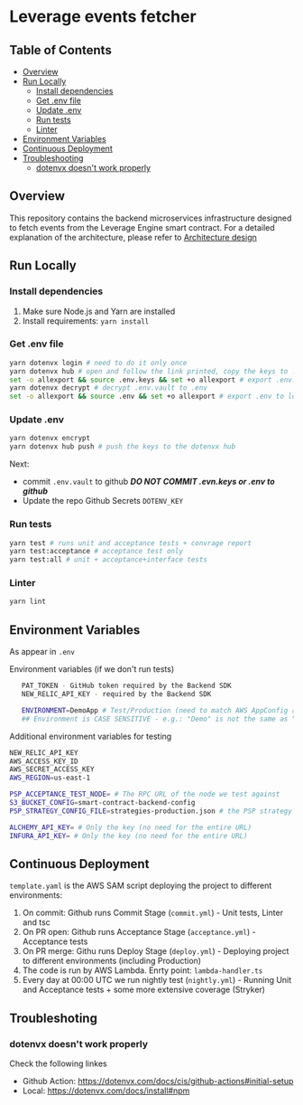 # Leverage events fetcher

## Table of Contents

- [Overview](#overview)
- [Run Locally](#run-locally)
  - [Install dependencies](#install-dependencies)
  - [Get .env file](#get-env-file)
  - [Update .env](#update-env)
  - [Run tests](#run-tests)
  - [Linter](#linter)
- [Environment Variables](#environment-variables)
- [Continuous Deployment](#continuous-deployment)
- [Troubleshooting](#troubleshooting)
  - [dotenvx doesn't work properly](#dotenvx-doesnt-work-properly)

## Overview

This repository contains the backend microservices infrastructure designed to fetch events from the Leverage Engine smart contract. For a detailed explanation of the architecture, please refer to [Architecture design](https://www.notion.so/archimedesfi/Architectural-Proposal-for-Event-Processing-Micro-Service-327458f8dfec462c87758fbd509ef314)

## Run Locally

### Install dependencies
1. Make sure Node.js and Yarn are installed
2. Install requirements: `yarn install`

### Get .env file

```bash
yarn dotenvx login # need to do it only once 
yarn dotenvx hub # open and follow the link printed, copy the keys to .env.keys locally
set -o allexport && source .env.keys && set +o allexport # export .env.keys to local environment
yarn dotenvx decrypt # decrypt .env.vault to .env
set -o allexport && source .env && set +o allexport # export .env to local environment
```

### Update .env

```bash
yarn dotenvx encrypt
yarn dotenvx hub push # push the keys to the dotenvx hub
```
Next: 
- commit `.env.vault` to github _**DO NOT COMMIT .evn.keys or .env to github**_
- Update the repo Github Secrets `DOTENV_KEY`

### Run tests

   ```bash
   yarn test # runs unit and acceptance tests + convrage report
   yarn test:acceptance # acceptance test only
   yarn test:all # unit + acceptance+interface tests
   ```

### Linter

```bash
yarn lint
```

## Environment Variables

As appear in `.env`

Environment variables (if we don't run tests)
```bash
   PAT_TOKEN - GitHub token required by the Backend SDK
   NEW_RELIC_API_KEY - required by the Backend SDK

   ENVIRONMENT=DemoApp # Test/Production (need to match AWS AppConfig application name)
   ## Environment is CASE SENSITIVE - e.g.: "Demo" is not the same as "demo" ##
   ```

Additional environment variables for testing
   ```bash
   NEW_RELIC_API_KEY
   AWS_ACCESS_KEY_ID
   AWS_SECRET_ACCESS_KEY
   AWS_REGION=us-east-1

   PSP_ACCEPTANCE_TEST_NODE= # The RPC URL of the node we test against
   S3_BUCKET_CONFIG=smart-contract-backend-config
   PSP_STRATEGY_CONFIG_FILE=strategies-production.json # the PSP strategy configuration file locally

   ALCHEMY_API_KEY= # Only the key (no need for the entire URL)
   INFURA_API_KEY= # Only the key (no need for the entire URL)
   ```

## Continuous Deployment

`template.yaml` is the AWS SAM script deploying the project to different environments:
1. On commit: Github runs Commit Stage (`commit.yml`) - Unit tests, Linter and tsc
2. On PR open: Github runs Acceptance Stage (`acceptance.yml`) - Acceptance tests
3. On PR merge: Githu runs Deploy Stage (`deploy.yml`) - Deploying project to different environments (including Production)
4. The code is run by AWS Lambda. Enrty point: `lambda-handler.ts`
5. Every day at 00:00 UTC we run nightly test (`nightly.yml`) - Running Unit and Acceptance tests + some more extensive coverage (Stryker)

## Troubleshoting

### dotenvx doesn't work properly
Check the following linkes
- Github Action: https://dotenvx.com/docs/cis/github-actions#initial-setup
- Local: https://dotenvx.com/docs/install#npm
